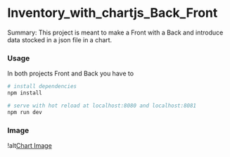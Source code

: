 # Inventory_with_chartjs_Back_Front

Summary: This project is meant to make a Front with a Back and introduce data stocked in a json file in a chart.

### Usage

In both projects Front and Back you have to

```bash
# install dependencies
npm install

# serve with hot reload at localhost:8080 and localhost:8081
npm run dev
```

### Image

!alt[Chart Image](https://github.com/FGaribot/Inventory_with_chartjs_Back_Front/blob/master/Chart-Image.png?raw=true)
